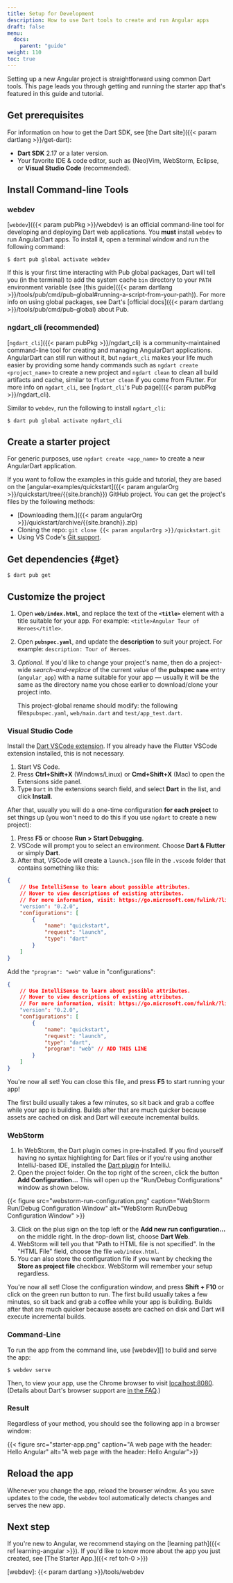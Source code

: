 ```yaml
---
title: Setup for Development
description: How to use Dart tools to create and run Angular apps
draft: false
menu:
  docs:
    parent: "guide"
weight: 110
toc: true
---
```

<a id="develop-locally"></a>
Setting up a new Angular project is straightforward using common Dart tools.
This page leads you through getting and running the starter app
that's featured in this guide and tutorial.

<a id="sdk"></a>
## Get prerequisites

For information on how to get the Dart SDK,
see [the Dart site]({{< param dartlang >}}/get-dart):

- **Dart SDK** <!-- {{site.data.pkg-vers.SDK.vers}} (TODO: no hardcode) --> 2.17 or a later version.
- Your favorite IDE & code editor, such as (Neo)Vim, WebStorm, Eclipse, or **Visual Studio Code** (recommended).

## Install Command-line Tools

### webdev

[`webdev`]({{< param pubPkg >}}/webdev) is an official command-line tool for developing and deploying Dart web applications. You **must** install `webdev` to run AngularDart apps. To install it, open a terminal window and run the following command:

```terminal
$ dart pub global activate webdev
```

If this is your first time interacting with Pub global packages, Dart will tell you (in the terminal) to add the system cache `bin` directory to your `PATH` environment variable (see [this guide]({{< param dartlang >}}/tools/pub/cmd/pub-global#running-a-script-from-your-path)). For more info on using global packages, see Dart's [official docs]({{< param dartlang >}}/tools/pub/cmd/pub-global) about Pub.

### ngdart_cli (recommended)

[`ngdart_cli`]({{< param pubPkg >}}/ngdart_cli) is a community-maintained command-line tool for creating and managing AngularDart applications. AngularDart can still run without it, but `ngdart_cli` makes your life much easier by providing some handy commands such as `ngdart create <project_name>` to create a new project and `ngdart clean` to clean all build artifacts and cache, similar to `flutter clean` if you come from Flutter. For more info on `ngdart_cli`, see [`ngdart_cli`'s Pub page]({{< param pubPkg >}}/ngdart_cli).

Similar to `webdev`, run the following to install `ngdart_cli`:
```terminal
$ dart pub global activate ngdart_cli
```

## Create a starter project

For generic purposes, use `ngdart create <app_name>` to create a new AngularDart application.

If you want to follow the examples in this guide and tutorial, they are based on the [angular-examples/quickstart]({{< param angularOrg >}}/quickstart/tree/{{site.branch}}) GitHub project. You can get the project's files by the following methods:
* [Downloading them.]({{< param angularOrg >}}/quickstart/archive/{{site.branch}}.zip)
* Cloning the repo: `git clone {{< param angularOrg >}}/quickstart.git`
* Using VS Code's [Git support](https://code.visualstudio.com/Docs/editor/versioncontrol#_cloning-a-repository).

## Get dependencies  {#get}

```terminal
$ dart pub get
```

## Customize the project

1. Open **`web/index.html`**, and replace the text of the **`<title>`** element
   with a title suitable for your app. For example: `<title>Angular Tour
   of Heroes</title>`.

2. Open **`pubspec.yaml`**, and update the **description** to suit your project.
   For example: `description: Tour of Heroes`.

3. _Optional_. If you'd like to change your project's name, then do a
   project-wide _search-and-replace_ of the current value of the **pubspec
   `name`** entry (`angular_app`) with a name suitable for your app
   &mdash; usually it will be the same as the directory name you chose earlier
   to download/clone your project into.

   This project-global rename should modify: the following files`pubspec.yaml`, 
   `web/main.dart` and
   `test/app_test.dart`.

<div><a id="running-the-app"></a></div>

### Visual Studio Code

Install the [Dart VSCode extension](https://marketplace.visualstudio.com/items?itemName=Dart-Code.dart-code). If you already have the Flutter VSCode extension installed, this is not necessary.
1. Start VS Code.
2. Press **Ctrl+Shift+X** (Windows/Linux) or **Cmd+Shift+X** (Mac) to open the Extensions side panel.
3. Type `Dart` in the extensions search field, and select **Dart** in the list, and click **Install**.

<!-- ngdart will change this -->
After that, usually you will do a one-time configuration **for each project** to set things up (you won't need to do this if you use `ngdart` to create a new project):
1. Press **F5** or choose **Run > Start Debugging**.
2. VSCode will prompt you to select an environment. Choose **Dart & Flutter** or simply **Dart**. <!-- Does the Dart option even exists? It is here just in case. -->
3. After that, VSCode will create a `launch.json` file in the `.vscode` folder that contains something like this:
```json
{
	// Use IntelliSense to learn about possible attributes.
	// Hover to view descriptions of existing attributes.
	// For more information, visit: https://go.microsoft.com/fwlink/?linkid=830387
	"version": "0.2.0",
	"configurations": [
		{
			"name": "quickstart",
			"request": "launch",
			"type": "dart"
		}
	]
}
```

Add the `"program": "web"` value in "configurations":
```json
{
	// Use IntelliSense to learn about possible attributes.
	// Hover to view descriptions of existing attributes.
	// For more information, visit: https://go.microsoft.com/fwlink/?linkid=830387
	"version": "0.2.0",
	"configurations": [
		{
			"name": "quickstart",
			"request": "launch",
			"type": "dart",
			"program": "web" // ADD THIS LINE
		}
	]
}
```
You're now all set! You can close this file, and press **F5** to start running your app!

The first build usually takes a few minutes, so sit back and grab a coffee while your app is building. Builds after that are much quicker because assets are cached on disk and Dart will execute incremental builds.

<!-- Address the "Google Chrome File Not Found Issue" issue -->

### WebStorm

1. In WebStorm, the Dart plugin comes in pre-installed. If you find yourself having no syntax highlighting for Dart files or if you're using another IntelliJ-based IDE, installed the [Dart plugin](https://plugins.jetbrains.com/plugin/6351-dart/) for IntelliJ.
2. Open the project folder. On the top right of the screen, click the button **Add Configuration...** This will open up the "Run/Debug Configurations" window as shown below.

{{< figure src="webstorm-run-configuration.png" caption="WebStorm Run/Debug Configuration Window" alt="WebStorm Run/Debug Configuration Window" >}}

3. Click on the plus sign on the top left or the **Add new run configuration...** on the middle right. In the drop-down list, choose **Dart Web**.
4. WebStorm will tell you that "Path to HTML file is not specified". In the "HTML File" field, choose the file `web/index.html`.
5. You can also store the configuration file if you want by checking the **Store as project file** checkbox. WebStorm will remember your setup regardless.

You're now all set! Close the configuration window, and press **Shift + F10** or click on the green run button to run. The first build usually takes a few minutes, so sit back and grab a coffee while your app is building. Builds after that are much quicker because assets are cached on disk and Dart will execute incremental builds.

### Command-Line

To run the app from the command line, use [webdev][] to build and serve the app:

```terminal
$ webdev serve
```

Then, to view your app, use the Chrome browser to visit
[localhost:8080](localhost:8080).
(Details about Dart's browser support are
[in the FAQ](/faq#q-what-browsers-do-you-support-as-javascript-compilation-targets).)

### Result

Regardless of your method, you should see the following app in a browser window:

<!-- TODO: crop this image to remove the margins. It looks a bit ugly with the accessibility captions. -->
{{< figure src="starter-app.png" caption="A web page with the header: Hello Angular" alt="A web page with the header: Hello Angular">}}

## Reload the app

Whenever you change the app, reload the browser window. As you save updates to the code, the `webdev` tool automatically detects changes and serves the new app.

## Next step

If you're new to Angular, we recommend staying on the [learning path]({{< ref learning-angular >}}).
If you'd like to know more about the app you just created, see
[The Starter App.]({{< ref toh-0 >}})

[webdev]: {{< param dartlang >}}/tools/webdev
